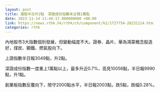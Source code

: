 ```yaml
---
layout: post
title: 滬股半日升2點　深證成份指數未企穩1萬點
date: 2023-11-14 11:44:17.000000000 +08:00
link: https://news.rthk.hk/rthk/ch/component/k2/1727754-20231114.htm
categories: rthk
---
```


內地股市3大指數個別發展，但變動幅度不大。證券、晶片、華為鴻蒙概念股造好，煤炭、鋼鐵、燃氣股向下。

上證指數半日報3049點，升2點。

深證成份指數一度重上1萬點以上，最多升近0.7%，高見10056點，半日報9990點，升1點。

創業板指數反覆向下，險守2000點水平，半日報2003點，跌5點，跌幅0.28%。
